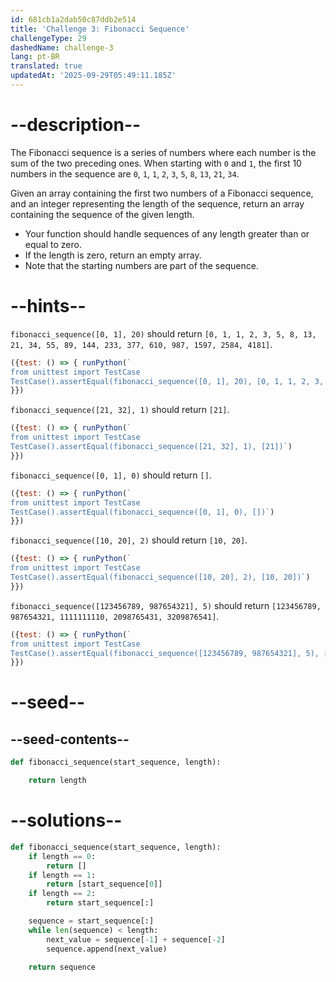 ```yaml
---
id: 681cb1a2dab50c87ddb2e514
title: 'Challenge 3: Fibonacci Sequence'
challengeType: 29
dashedName: challenge-3
lang: pt-BR
translated: true
updatedAt: '2025-09-29T05:49:11.185Z'
---
```


# --description--

The Fibonacci sequence is a series of numbers where each number is the sum of the two preceding ones. When starting with `0` and `1`, the first 10 numbers in the sequence are `0`, `1`, `1`, `2`, `3`, `5`, `8`, `13`, `21`, `34`.

Given an array containing the first two numbers of a Fibonacci sequence, and an integer representing the length of the sequence, return an array containing the sequence of the given length.

- Your function should handle sequences of any length greater than or equal to zero.
- If the length is zero, return an empty array.
- Note that the starting numbers are part of the sequence.

# --hints--


`fibonacci_sequence([0, 1], 20)` should return `[0, 1, 1, 2, 3, 5, 8, 13, 21, 34, 55, 89, 144, 233, 377, 610, 987, 1597, 2584, 4181]`.

```js
({test: () => { runPython(`
from unittest import TestCase
TestCase().assertEqual(fibonacci_sequence([0, 1], 20), [0, 1, 1, 2, 3, 5, 8, 13, 21, 34, 55, 89, 144, 233, 377, 610, 987, 1597, 2584, 4181])`)
}})
```

`fibonacci_sequence([21, 32], 1)` should return `[21]`.

```js
({test: () => { runPython(`
from unittest import TestCase
TestCase().assertEqual(fibonacci_sequence([21, 32], 1), [21])`)
}})
```

`fibonacci_sequence([0, 1], 0)` should return `[]`.

```js
({test: () => { runPython(`
from unittest import TestCase
TestCase().assertEqual(fibonacci_sequence([0, 1], 0), [])`)
}})
```

`fibonacci_sequence([10, 20], 2)` should return `[10, 20]`.

```js
({test: () => { runPython(`
from unittest import TestCase
TestCase().assertEqual(fibonacci_sequence([10, 20], 2), [10, 20])`)
}})
```

`fibonacci_sequence([123456789, 987654321], 5)` should return `[123456789, 987654321, 1111111110, 2098765431, 3209876541]`.

```js
({test: () => { runPython(`
from unittest import TestCase
TestCase().assertEqual(fibonacci_sequence([123456789, 987654321], 5), [123456789, 987654321, 1111111110, 2098765431, 3209876541])`)
}})
```

# --seed--

## --seed-contents--

```py
def fibonacci_sequence(start_sequence, length):

    return length
```

# --solutions--

```py
def fibonacci_sequence(start_sequence, length):
    if length == 0:
        return []
    if length == 1:
        return [start_sequence[0]]
    if length == 2:
        return start_sequence[:]

    sequence = start_sequence[:]
    while len(sequence) < length:
        next_value = sequence[-1] + sequence[-2]
        sequence.append(next_value)

    return sequence
```
